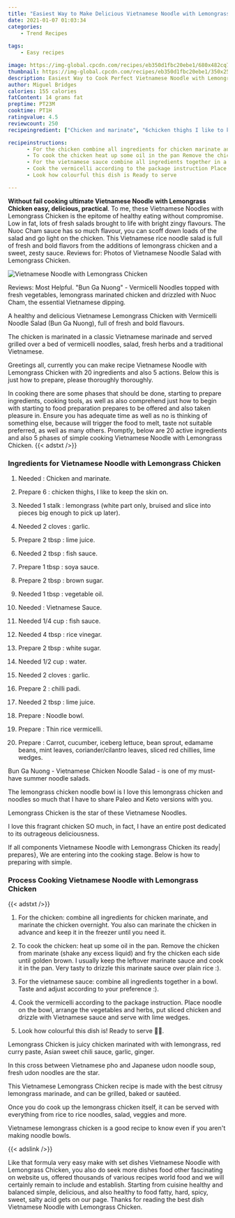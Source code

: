 ```yaml
---
title: "Easiest Way to Make Delicious Vietnamese Noodle with Lemongrass Chicken"
date: 2021-01-07 01:03:34
categories:
    - Trend Recipes
    
tags:
    - Easy recipes

image: https://img-global.cpcdn.com/recipes/eb350d1fbc20ebe1/680x482cq70/vietnamese-noodle-with-lemongrass-chicken-recipe-main-photo.jpg
thumbnail: https://img-global.cpcdn.com/recipes/eb350d1fbc20ebe1/350x250cq70/vietnamese-noodle-with-lemongrass-chicken-recipe-main-photo.jpg
description: Easiest Way to Cook Perfect Vietnamese Noodle with Lemongrass Chicken with 20 ingredients and 5 stages of easy cooking.
author: Miguel Bridges
calories: 155 calories
fatContent: 14 grams fat
preptime: PT23M
cooktime: PT1H
ratingvalue: 4.5
reviewcount: 250
recipeingredient: ["Chicken and marinate", "6chicken thighs I like to keep the skin on", "1 stalklemongrass white part only bruised and slice into pieces big enough to pick up later", "2 clovesgarlic", "2 tbsplime juice", "2 tbspfish sauce", "1 tbspsoya sauce", "2 tbspbrown sugar", "1 tbspvegetable oil", "Vietnamese Sauce", "1/4 cupfish sauce", "4 tbsprice vinegar", "2 tbspwhite sugar", "1/2 cupwater", "2 clovesgarlic", "2chilli padi", "2 tbsplime juice", "Noodle bowl", "Thin rice vermicelli", "Carrot cucumber iceberg lettuce bean sprout edamame beans mint leaves coriandercilantro leaves sliced red chillies lime wedges"]

recipeinstructions: 
      - For the chicken combine all ingredients for chicken marinate and marinate the chicken overnight You also can marinate the chicken in advance and keep it in the freezer until you need it 
      - To cook the chicken heat up some oil in the pan Remove the chicken from marinate shake any excess liquid and fry the chicken each side until golden brown I usually keep the leftover marinate sauce and cook it in the pan Very tasty to drizzle this marinate sauce over plain rice  
      - For the vietnamese sauce combine all ingredients together in a bowl Taste and adjust according to your preference  
      - Cook the vermicelli according to the package instruction Place noodle on the bowl arrange the vegetables and herbs put sliced chicken and drizzle with Vietnamese sauce and serve with lime wedges 
      - Look how colourful this dish is Ready to serve 

---
```




**Without fail cooking ultimate Vietnamese Noodle with Lemongrass Chicken easy, delicious, practical**. To me, these Vietnamese Noodles with Lemongrass Chicken is the epitome of healthy eating without compromise. Low in fat, lots of fresh salads brought to life with bright zingy flavours. The Nuoc Cham sauce has so much flavour, you can scoff down loads of the salad and go light on the chicken. This Vietnamese rice noodle salad is full of fresh and bold flavors from the additions of lemongrass chicken and a sweet, zesty sauce. Reviews for: Photos of Vietnamese Noodle Salad with Lemongrass Chicken.


![Vietnamese Noodle with Lemongrass Chicken](https://img-global.cpcdn.com/recipes/eb350d1fbc20ebe1/680x482cq70/vietnamese-noodle-with-lemongrass-chicken-recipe-main-photo.jpg "Vietnamese Noodle with Lemongrass Chicken")



Reviews: Most Helpful. &#34;Bun Ga Nuong&#34; - Vermicelli Noodles topped with fresh vegetables, lemongrass marinated chicken and drizzled with Nuoc Cham, the essential Vietnamese dipping.

A healthy and delicious Vietnamese Lemongrass Chicken with Vermicelli Noodle Salad (Bun Ga Nuong), full of fresh and bold flavours.

The chicken is marinated in a classic Vietnamese marinade and served grilled over a bed of vermicelli noodles, salad, fresh herbs and a traditional Vietnamese.


Greetings all, currently you can make recipe Vietnamese Noodle with Lemongrass Chicken with 20 ingredients and also 5 actions. Below this is just how to prepare, please thoroughly thoroughly.

In cooking there are some phases that should be done, starting to prepare ingredients, cooking tools, as well as also comprehend just how to begin with starting to food preparation prepares to be offered and also taken pleasure in. Ensure you has adequate time as well as no is thinking of something else, because will trigger the food to melt, taste not suitable preferred, as well as many others. Promptly, below are 20 active ingredients and also 5 phases of simple cooking Vietnamese Noodle with Lemongrass Chicken.
{{< adstxt />}}

### Ingredients for Vietnamese Noodle with Lemongrass Chicken


1. Needed  : Chicken and marinate.

1. Prepare 6 : chicken thighs, I like to keep the skin on.

1. Needed 1 stalk : lemongrass (white part only, bruised and slice into pieces big enough to pick up later).

1. Needed 2 cloves : garlic.

1. Prepare 2 tbsp : lime juice.

1. Needed 2 tbsp : fish sauce.

1. Prepare 1 tbsp : soya sauce.

1. Prepare 2 tbsp : brown sugar.

1. Needed 1 tbsp : vegetable oil.

1. Needed  : Vietnamese Sauce.

1. Needed 1/4 cup : fish sauce.

1. Needed 4 tbsp : rice vinegar.

1. Prepare 2 tbsp : white sugar.

1. Needed 1/2 cup : water.

1. Needed 2 cloves : garlic.

1. Prepare 2 : chilli padi.

1. Needed 2 tbsp : lime juice.

1. Prepare  : Noodle bowl.

1. Prepare  : Thin rice vermicelli.

1. Prepare  : Carrot, cucumber, iceberg lettuce, bean sprout, edamame beans, mint leaves, coriander/cilantro leaves, sliced red chillies, lime wedges.


Bun Ga Nuong - Vietnamese Chicken Noodle Salad - is one of my must-have summer noodle salads.

The lemongrass chicken noodle bowl is I love this lemongrass chicken and noodles so much that I have to share Paleo and Keto versions with you.

Lemongrass Chicken is the star of these Vietnamese Noodles.

I love this fragrant chicken SO much, in fact, I have an entire post dedicated to its outrageous deliciousness.


If all components Vietnamese Noodle with Lemongrass Chicken its ready| prepares}, We are entering into the cooking stage. Below is how to preparing with simple.

### Process Cooking Vietnamese Noodle with Lemongrass Chicken

{{< adstxt />}}


1. For the chicken: combine all ingredients for chicken marinate, and marinate the chicken overnight. You also can marinate the chicken in advance and keep it in the freezer until you need it.



1. To cook the chicken: heat up some oil in the pan. Remove the chicken from marinate (shake any excess liquid) and fry the chicken each side until golden brown. I usually keep the leftover marinate sauce and cook it in the pan. Very tasty to drizzle this marinate sauce over plain rice :).



1. For the vietnamese sauce: combine all ingredients together in a bowl. Taste and adjust according to your preference :).



1. Cook the vermicelli according to the package instruction. Place noodle on the bowl, arrange the vegetables and herbs, put sliced chicken and drizzle with Vietnamese sauce and serve with lime wedges.



1. Look how colourful this dish is! Ready to serve 🤤😋.




Lemongrass Chicken is juicy chicken marinated with with lemongrass, red curry paste, Asian sweet chili sauce, garlic, ginger.

In this cross between Vietnamese pho and Japanese udon noodle soup, fresh udon noodles are the star.

This Vietnamese Lemongrass Chicken recipe is made with the best citrusy lemongrass marinade, and can be grilled, baked or sautéed.

Once you do cook up the lemongrass chicken itself, it can be served with everything from rice to rice noodles, salad, veggies and more.

Vietnamese lemongrass chicken is a good recipe to know even if you aren&#39;t making noodle bowls.


{{< adslink />}}

Like that formula very easy make with set dishes Vietnamese Noodle with Lemongrass Chicken, you also do seek more dishes food other fascinating on website us, offered thousands of various recipes world food and we will certainly remain to include and establish. Starting from cuisine healthy and balanced simple, delicious, and also healthy to food fatty, hard, spicy, sweet, salty acid gets on our page. Thanks for reading the best dish Vietnamese Noodle with Lemongrass Chicken.

